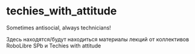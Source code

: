 # techies_with_attitude
Sometimes antisocial, always technicians!

Здесь находятся/будут находиться материалы лекций от коллективов RoboLibre SPb и Techies with attitude
